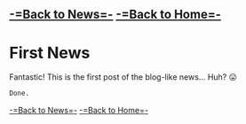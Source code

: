 [-=Back to News=-](https://funlw65.github.io/news.html)	[-=Back to Home=-](https://funlw65.github.io/)
-

# First News

Fantastic! This is the first post of the blog-like news... Huh?  :stuck_out_tongue:

```markdown
Done.
```
[-=Back to News=-](https://funlw65.github.io/news.html)	[-=Back to Home=-](https://funlw65.github.io/)
